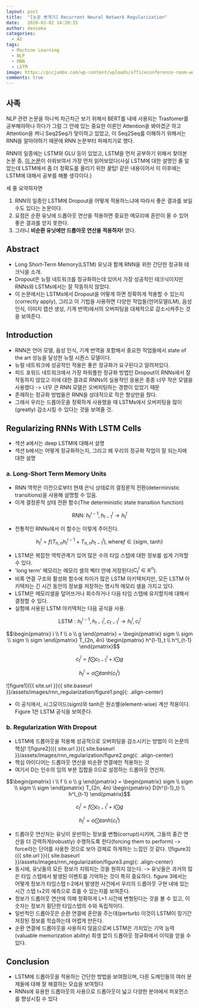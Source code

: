 ```yaml
---
layout: post
title:  "[논문 뽀개기] Recurrent Neural Network Regularization"
date:   2020-03-02 14:20:35
author: devsaka
categories:
  - AI
tags:
  - Machine Learning
  - NLP
  - RNN
  - LSTM
image: https://picjumbo.com/wp-content/uploads/officeconference-room-workspace-2210x1473.jpg
comments: true
---
```


## 사족
NLP 관련 논문을 하나씩 차근차근 보기 위해서 BERT를 내에 사용되는 Trasfomer를 공부해야하나 하다가 그럼 그 안에 있는 중요한 이론인 Attention을 봐야겠군 하고 Attention을 켜니 Seq2Seq가 맞이하고 있었고, 이 Seq2Seq를 이해하기 위해서는 RNN을 알아야하기 때문에 RNN 논문부터 파헤치기로 했다.

RNN의 일종에는 LSTM와 GLU 등이 있었고, LSTM을 먼저 공부하기 위해서 찾아본 논문 중, [이 논문](https://arxiv.org/abs/1409.2329)이 쉬워보여서 가장 먼저 읽어보았다(사실 LSTM에 대한 설명인 줄 알았는데 LSTM에서 좀 더 정확도를 올리기 위한 꿀팁! 같은 내용이어서 이 이후에는 LSTM에 대해서 공부를 해볼 생각이다.)

세 줄 요약하자면 
1. RNN의 일종인 LSTM에 Dropout을 어떻게 적용하느냐에 따라서 좋은 결과를 보일 수도 있다는 논문이다. 
2. 요점은 순환 유닛에 드롭아웃 연산을 적용하면 중요한 메모리에 혼란이 올 수 있어 좋은 결과를 얻지 못한다.
3. 그러니 **비순환 유닛에만 드롭아웃 연산을 적용하자!** 였다.



## Abstract
- Long Short-Term Memory(LSTM) 유닛과 함께 RNN을 위한 간단한 정규화 테크닉을 소개.
- Dropout은 뉴럴 네트워크를 정규화하는데 있어서 가장 성공적인 테크닉이지만 RNNs와 LSTMs에서는 잘 작동하지 않았다.
- 이 논문에서는 LSTMs에서 Dropout을 어떻게 하면 정확하게 적용할 수 있는지(correctly apply), 그리고 이 기법을 사용하면 다양한 작업들(언어모델(LM), 음성 인식, 이미지 캡션 생성, 기계 번역)에서의 오버피팅을 대체적으로 감소시켜주는 것을 보여준다.

## Introduction
- RNN은 언어 모델, 음성 인식, 기계 번역을 포함해서 중요한 작업들에서 state of the art 성능을 달성한 뉴럴 시퀀스 모델이다.
- 뉴럴 네트워크에 성공적인 적용은 좋은 정규화가 요구된다고 알려져있다. 
- 피드 포워드 네트워크에서 가장 파워풀한 정규화 방법인 Dropout이 RNNs에서 잘 작동하지 않았고 이에 대한 결과로 RNNs의 실용적인 응용은 종종 너무 작은 모델을 사용했다 -> 너무 큰 RNN 모델은 오버피팅하는 경향이 있었기 때문
- 존재하는 정규화 방법들은 RNN을 상대적으로 작은 향상만을 줬다.
- 그래서 우리는 드롭아웃을 정확하게 사용했을 때 LSTMs에서 오버피팅을 많이(greatly) 감소시킬 수 있다는 것을 보여줄 것.


## Regularizing RNNs With LSTM Cells
- 섹션 a에서는 deep LSTM에 대해서 설명
- 섹션 b에서는 어떻게 정규화하는지, 그리고 왜 우리의 정규화 작업이 잘 되는지에 대한 설명

### a. Long-Short Term Memory Units
- RNN 역학은 이전으로부터 현재 은닉 상태로의 결정론적 전환(deterministic transitions)을 사용해 설명할 수 있음.
- 이게 결정론적 상태 전환 함수(The deterministic state transition function)

$$\text{RNN: }h^{l-1}_t, h^{l}_{t-1} \rightarrow h^{l}_{t}$$

- 전통적인 RNNs에서 이 함수는 이렇게 주어진다.

$$h^{l}_{t} = f(T_{n,n}h^{l-1}_t + T_{n,n}h^{l}_{t-1}), \text{where} f \in \{\text{sigm, tanh}\}$$

- LSTM은 복잡한 역학관계가 있어 많은 수의 타임 스텝에 대한 정보를 쉽게 기억할 수 있다.
- 'long term' 메모리는 메모리 셀의 벡터 안에 저장된다($C^l_t \in \mathbb{R}^n$).
- 비록 연결 구조와 활성화 함수에 차이가 많은 LSTM 아키텍처지만, 모든 LSTM 아키텍처는 긴 시간 동안의 정보를 저장하는 명시적 메모리 셀을 가지고 있다.
- LSTM은 메모리셀을 덮어쓰거나 회수하거나 다음 타임 스텝에 유지할지에 대해서 결정할 수 있다.
- 실험에 사용된 LSTM 아키텍처는 다음 공식을 사용.

$$\text{LSTM} : h^{l-1}_{t}, h^{l}_{t-1}, c^{l}_{t-1} \rightarrow h^l_t, c^l_t$$

$$\begin{pmatrix} i \\ f \\ o \\ g \end{pmatrix} = \begin{pmatrix} sigm \\ sigm \\ sigm \\ sigm \end{pmatrix} T_{2n, 4n} \begin{pmatrix} h^{l-1}_t \\ h^l_{t-1} \end{pmatrix}$$

$$c^l_t = f \bigodot c^l_{t-1} + i \bigodot g$$

$$h^l_t = o \bigodot tanh(c^l_t)$$

  ![figure1]({{ site.url }}{{ site.baseurl }}/assets/images/rnn_regularization/figure1.png){: .align-center}
- 이 공식에서, 시그모이드(sigm)와 tanh은 원소별(element-wise) 계산 적용이다. Figure 1은 LSTM 공식을 보여준다.

### b. Regularization With Dropout
- LSTM에 드롭아웃을 적용해 성공적으로 오버피팅을 감소시키는 방법이 이 논문의 핵심!
![figure2]({{ site.url }}{{ site.baseurl }}/assets/images/rnn_regularization/figure2.png){: .align-center}
- 핵심 아이디어는 드롭아웃 연산을 비순환 연결에만 적용하는 것
- 여기서 D는 인수의 임의 부분 집합을 0으로 설정하는 드롭아웃 연산자.

$$\begin{pmatrix} i \\ f \\ o \\ g \end{pmatrix} = \begin{pmatrix} sigm \\ sigm \\ sigm \\ sigm \end{pmatrix} T_{2n, 4n} \begin{pmatrix} D(h^{l-1}_t) \\ h^l_{t-1} \end{pmatrix}$$

$$c^l_t = f \bigodot c^l_{t-1} + i \bigodot g$$

$$h^l_t = o \bigodot tanh(c^l_t)$$

- 드롭아웃 연산자는 유닛이 운반하는 정보를 변형(corrupt)시키며, 그들의 중간 연산을 더 강력하게(robustly) 수행하도록 한다(forcing them to perform) -> force라는 단어를 사용한 것으로 보아 강제로 하게하는 느낌인 것 같다.
![figure3]({{ site.url }}{{ site.baseurl }}/assets/images/rnn_regularization/figure3.png){: .align-center}
- 동시에, 유닛들의 모든 정보가 지워지는 것을 원하지 않는다. -> 유닛들은 과거의 많은 타임 스텝에서 발생된 이벤트를 기억하는 것이 특히 중요하다. figure 3에서는 어떻게 정보가 타임스텝 t-2에서 발생한 사건에서 우리의 드롭아웃 구현 내에 있는 시간 스탭 t+2의 예측으로 흐를 수 있는지를 보여준다.
- 정보가 드롭아웃 연산에 의해 정확하게 L+1 시간에 변형된다는 것을 볼 수 있고, 이 숫자는 정보가 횡단한 타임스텝의 수와 독립적이다.
- 일반적인 드롭아웃은 순환 연결에 혼란을 주는데(perturb) 이것이 LSTM이 장기간 저장된 정보를 학습하는데 어렵게 만든다.
- 순환 연결에 드롭아웃을 사용하지 않음으로써 LSTM은 가치있는 기억 능력(valuable memorization ability) 희생 없이 드롭아웃 정규화에서 이익을 얻을 수 있다.

## Conclusion
- LSTM에 드롭아웃을 적용하는 간단한 방법을 보여줬으며, 다른 도메인들의 여러 문제들에 대해 잘 해결하는 모습을 보여줬다
- RNNs에 유용한 드롭아웃의 사용으로 드롭아웃이 넓고 다양한 분야에서 퍼포먼스를 향상시킬 수 있다